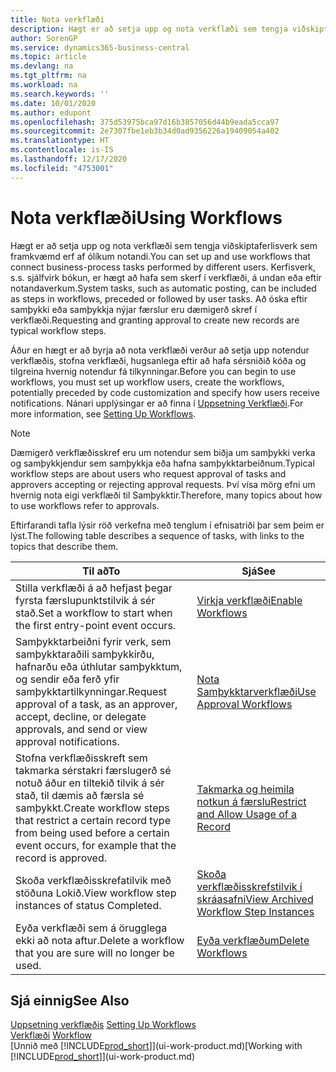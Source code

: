 ```yaml
---
title: Nota verkflæði
description: Hægt er að setja upp og nota verkflæði sem tengja viðskiptaferlisverk sem framkvæmd erf af ólíkum notandi. Frekari upplýsingar um mismunandi skref sem þú þarft að taka til að nota verkflæði.
author: SorenGP
ms.service: dynamics365-business-central
ms.topic: article
ms.devlang: na
ms.tgt_pltfrm: na
ms.workload: na
ms.search.keywords: ''
ms.date: 10/01/2020
ms.author: edupont
ms.openlocfilehash: 375d53975bca97d16b3857056d44b9eada5cca97
ms.sourcegitcommit: 2e7307fbe1eb3b34d0ad9356226a19409054a402
ms.translationtype: HT
ms.contentlocale: is-IS
ms.lasthandoff: 12/17/2020
ms.locfileid: "4753001"
---
```

# <a name="using-workflows"></a><span data-ttu-id="e727b-104">Nota verkflæði</span><span class="sxs-lookup"><span data-stu-id="e727b-104">Using Workflows</span></span>
<span data-ttu-id="e727b-105">Hægt er að setja upp og nota verkflæði sem tengja viðskiptaferlisverk sem framkvæmd erf af ólíkum notandi.</span><span class="sxs-lookup"><span data-stu-id="e727b-105">You can set up and use workflows that connect business-process tasks performed by different users.</span></span> <span data-ttu-id="e727b-106">Kerfisverk, s.s. sjálfvirk bókun, er hægt að hafa sem skerf í verkflæði, á undan eða eftir notandaverkum.</span><span class="sxs-lookup"><span data-stu-id="e727b-106">System tasks, such as automatic posting, can be included as steps in workflows, preceded or followed by user tasks.</span></span> <span data-ttu-id="e727b-107">Að óska eftir samþykki eða samþykkja nýjar færslur eru dæmigerð skref í verkflæði.</span><span class="sxs-lookup"><span data-stu-id="e727b-107">Requesting and granting approval to create new records are typical workflow steps.</span></span>  

 <span data-ttu-id="e727b-108">Áður en hægt er að byrja að nota verkflæði verður að setja upp notendur verkflæðis, stofna verkflæði, hugsanlega eftir að hafa sérsniðið kóða og tilgreina hvernig notendur fá tilkynningar.</span><span class="sxs-lookup"><span data-stu-id="e727b-108">Before you can begin to use workflows, you must set up workflow users, create the workflows, potentially preceded by code customization and specify how users receive notifications.</span></span> <span data-ttu-id="e727b-109">Nánari upplýsingar er að finna í [Uppsetning Verkflæði](across-set-up-workflows.md).</span><span class="sxs-lookup"><span data-stu-id="e727b-109">For more information, see [Setting Up Workflows](across-set-up-workflows.md).</span></span>  

> [!NOTE]  
>  <span data-ttu-id="e727b-110">Dæmigerð verkflæðisskref eru um notendur sem biðja um samþykki verka og samþykkjendur sem samþykkja eða hafna samþykktarbeiðnum.</span><span class="sxs-lookup"><span data-stu-id="e727b-110">Typical workflow steps are about users who request approval of tasks and approvers accepting or rejecting approval requests.</span></span> <span data-ttu-id="e727b-111">Því vísa mörg efni um hvernig nota eigi verkflæði til Samþykktir.</span><span class="sxs-lookup"><span data-stu-id="e727b-111">Therefore, many topics about how to use workflows refer to approvals.</span></span>  

 <span data-ttu-id="e727b-112">Eftirfarandi tafla lýsir röð verkefna með tenglum í efnisatriði þar sem þeim er lýst.</span><span class="sxs-lookup"><span data-stu-id="e727b-112">The following table describes a sequence of tasks, with links to the topics that describe them.</span></span>  

|<span data-ttu-id="e727b-113">**Til að**</span><span class="sxs-lookup"><span data-stu-id="e727b-113">**To**</span></span>|<span data-ttu-id="e727b-114">**Sjá**</span><span class="sxs-lookup"><span data-stu-id="e727b-114">**See**</span></span>|  
|------------|-------------|  
|<span data-ttu-id="e727b-115">Stilla verkflæði á að hefjast þegar fyrsta færslupunktstilvik á sér stað.</span><span class="sxs-lookup"><span data-stu-id="e727b-115">Set a workflow to start when the first entry-point event occurs.</span></span>|[<span data-ttu-id="e727b-116">Virkja verkflæði</span><span class="sxs-lookup"><span data-stu-id="e727b-116">Enable Workflows</span></span>](across-how-to-enable-workflows.md)|  
|<span data-ttu-id="e727b-117">Samþykktarbeiðni fyrir verk, sem samþykktaraðili samþykkirðu, hafnarðu eða úthlutar samþykktum, og sendir eða ferð yfir samþykktartilkynningar.</span><span class="sxs-lookup"><span data-stu-id="e727b-117">Request approval of a task, as an approver, accept, decline, or delegate approvals, and send or view approval notifications.</span></span>|[<span data-ttu-id="e727b-118">Nota Samþykktarverkflæði</span><span class="sxs-lookup"><span data-stu-id="e727b-118">Use Approval Workflows</span></span>](across-how-use-approval-workflows.md)|  
|<span data-ttu-id="e727b-119">Stofna verkflæðisskreft sem takmarka sérstakri færslugerð sé notuð áður en tiltekið tilvik á sér stað, til dæmis að færsla sé samþykkt.</span><span class="sxs-lookup"><span data-stu-id="e727b-119">Create workflow steps that restrict a certain record type from being used before a certain event occurs, for example that the record is approved.</span></span>|[<span data-ttu-id="e727b-120">Takmarka og heimila notkun á færslu</span><span class="sxs-lookup"><span data-stu-id="e727b-120">Restrict and Allow Usage of a Record</span></span>](across-how-to-restrict-and-allow-usage-of-a-record.md)|  
|<span data-ttu-id="e727b-121">Skoða verkflæðisskrefatilvik með stöðuna Lokið.</span><span class="sxs-lookup"><span data-stu-id="e727b-121">View workflow step instances of status Completed.</span></span>|[<span data-ttu-id="e727b-122">Skoða verkflæðisskrefstilvik í skráasafni</span><span class="sxs-lookup"><span data-stu-id="e727b-122">View Archived Workflow Step Instances</span></span>](across-how-to-view-archived-workflow-step-instances.md)|  
|<span data-ttu-id="e727b-123">Eyða verkflæði sem á örugglega ekki að nota aftur.</span><span class="sxs-lookup"><span data-stu-id="e727b-123">Delete a workflow that you are sure will no longer be used.</span></span>|[<span data-ttu-id="e727b-124">Eyða verkflæðum</span><span class="sxs-lookup"><span data-stu-id="e727b-124">Delete Workflows</span></span>](across-how-to-delete-workflows.md)|  

## <a name="see-also"></a><span data-ttu-id="e727b-125">Sjá einnig</span><span class="sxs-lookup"><span data-stu-id="e727b-125">See Also</span></span>  
<span data-ttu-id="e727b-126">[Uppsetning verkflæðis](across-set-up-workflows.md) </span><span class="sxs-lookup"><span data-stu-id="e727b-126">[Setting Up Workflows](across-set-up-workflows.md) </span></span>  
<span data-ttu-id="e727b-127">[Verkflæði](across-workflow.md) </span><span class="sxs-lookup"><span data-stu-id="e727b-127">[Workflow](across-workflow.md) </span></span>  
<span data-ttu-id="e727b-128">[Unnið með [!INCLUDE[prod_short](includes/prod_short.md)]](ui-work-product.md)</span><span class="sxs-lookup"><span data-stu-id="e727b-128">[Working with [!INCLUDE[prod_short](includes/prod_short.md)]](ui-work-product.md)</span></span>
